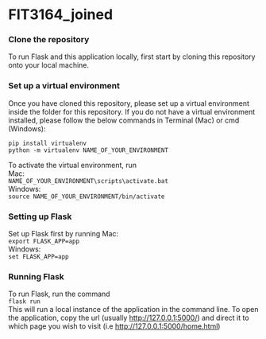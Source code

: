 # FIT3164_joined

### Clone the repository
To run Flask and this application locally, first start by cloning this repository onto your local machine.

### Set up a virtual environment
Once you have cloned this repository, please set up a virtual environment inside the folder for this repository. If you do not have a virtual environment installed, please follow the below commands in Terminal (Mac) or cmd (Windows): <br>

`pip install virtualenv` <br>
`python -m virtualenv NAME_OF_YOUR_ENVIRONMENT`

To activate the virtual environment, run <br>
Mac: <br>
`NAME_OF_YOUR_ENVIRONMENT\scripts\activate.bat`<br> 
Windows: <br>
`source NAME_OF_YOUR_ENVIRONMENT/bin/activate` <br>

### Setting up Flask
Set up Flask first by running 
Mac: <br>
`export FLASK_APP=app`<br> 
Windows: <br>
`set FLASK_APP=app` <br>

### Running Flask
To run Flask, run the command <br>
`flask run` <br>
This will run a local instance of the application in the command line. To open the application, copy the url (usually http://127.0.0.1:5000/) and direct it to which page you wish to visit (i.e http://127.0.0.1:5000/home.html)
